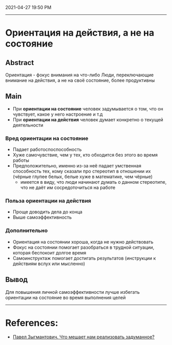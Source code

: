 
2021-04-27 19:50 PM
***

# Ориентация на действия, а не на состояние
## Abstract
Ориентация - фокус внимания на что-либо
Люди, переключающие внимание на действия, а не на своё состояние, более продуктивны
## Main
- При **ориентации на состояние** человек задумывается о том, что он чувствует, какое у него настроение и т.д
- При **ориентации на действия** человек думает конкретно о текущей деятельности

### Вред ориентации на состояние
- Падает работоспоспособность
- Хуже самочувствие, чем у тех, кто обходится без этого во время работы
- Предположительно, именно из-за неё падает умственная способность тех, кому сказали про стереотип в отношении их (чёрные глупее белых, белые хуже в математике, чем чёрные)
	- имеется в виду, что люди начинают думать о данном стереотипе, что не даёт им сосредоточиться на работе
### Польза ориентации на действия 
- Проще доводить дела до конца
- Выше самоэффективность
### Дополнительно
- Ориентация на состоянии хороша, когда не нужно действовать
- Фокус на состоянии помогает разобраться в трудной ситуации, которая беспокоит долгое время
- Самоинструктаж помогает достигать результатов (инструкции к действиям вслух или мысленно)

## Вывод
Для повышения личной самоэффективности лучше избегать ориентации на состояние во время выполнения целей

***
# References:
- [Павел Зыгмантович. Что мешает нам реализовать задуманное?](https://zygmantovich.com/?p=16962)
